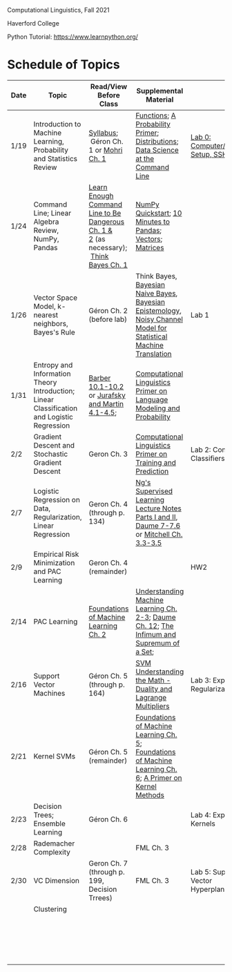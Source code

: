 Computational Linguistics, Fall 2021

Haverford College

Python Tutorial: https://www.learnpython.org/

# Schedule of Topics

| Date | Topic                                                                                      | Read/View Before Class                                                                                                                                                                               | Supplemental Material                                                                                                                                                                                                                                                                                                  |                                                   | Due                                                                                                      |
| ---- | ------------------------------------------------------------------------------------------ | ---------------------------------------------------------------------------------------------------------------------------------------------------------------------------------------------------- | ---------------------------------------------------------------------------------------------------------------------------------------------------------------------------------------------------------------------------------------------------------------------------------------------------------------------- | ------------------------------------------------- | -------------------------------------------------------------------------------------------------------- |
| 1/19 | Introduction to Machine Learning, Probability and Statistics Review                        | [Syllabus](syllabus.md);<br/> Géron Ch. 1 or [Mohri Ch. 1](https://cs.nyu.edu/~mohri/mlbook/)                                                                                                        | [Functions](https://www.youtube.com/watch?v=MjeXZ7Ea89g); [A Probability Primer](https://www.sjsu.edu/faculty/gerstman/StatPrimer/probability.pdf); [Distributions](https://www.youtube.com/watch?v=qc5QewourIU&feature=youtu.be);<br/>[Data Science at the Command Line](https://datascienceatthecommandline.com/2e/) | [Lab 0: Computer/Remote Setup, SSH](labs/lab0.md) |                                                                                                          |
| 1/24 | Command Line; Linear Algebra Review, NumPy, Pandas                                         | [Learn Enough Command Line to Be Dangerous Ch. 1 & 2](https://www.learnenough.com/command-line-tutorial/basics) (as necessary);<br/> [Think Bayes Ch. 1](https://allendowney.github.io/ThinkBayes2/) | [NumPy Quickstart](https://numpy.org/doc/stable/user/quickstart.html); [10 Minutes to Pandas](https://pandas.pydata.org/docs/user_guide/10min.html); [Vectors](https://www.youtube.com/watch?v=kXLGnrzw1zk); [Matrices](https://www.youtube.com/watch?v=kXLGnrzw1zk)                                                   |                                                   |                                                                                                          |
| 1/26 | Vector Space Model, k-nearest neighbors, Bayes's Rule                                      | Géron Ch. 2 (before lab)                                                                                                                                                                             | Think Bayes, [Bayesian Naive Bayes](https://www.youtube.com/watch?v=CW9YGii1nSA), [Bayesian Epistemology](https://plato.stanford.edu/entries/epistemology-bayesian/), [Noisy Channel Model for Statistical Machine Translation](https://www.cl.uni-heidelberg.de/courses/ss15/smt/scribe4.pdf)                         | Lab 1                                             |                                                                                                          |
| 1/31 | Entropy and Information Theory Introduction; Linear Classification and Logistic Regression | [Barber 10.1-10.2](http://web4.cs.ucl.ac.uk/staff/D.Barber/pmwiki/pmwiki.php?n=Brml.Online) or [Jurafsky and Martin 4.1-4.5](https://web.stanford.edu/~jurafsky/slp3/4.pdf);<br />                   | [Computational Linguistics Primer on Language Modeling and Probability](https://piazza.com/class_profile/get_resource/ksysw5gb2e13q7/ktbthuoiq73op)                                                                                                                                                                    |                                                   |                                                                                                          |
| 2/2  | Gradient Descent and Stochastic Gradient Descent                                           | Geron Ch. 3                                                                                                                                                                                          | [Computational Linguistics Primer on Training and Prediction](https://piazza.com/class_profile/get_resource/ksysw5gb2e13q7/ktloan9xn1fnj)                                                                                                                                                                              | Lab 2: Comparing Classifiers                      | Lab 1;<br />Homework 1 (Friday)                                                                          |
| 2/7  | Logistic Regression on Data, Regularization, Linear Regression                             | Geron Ch. 4  (through p. 134)<br />                                                                                                                                                                  | [Ng's Supervised Learning Lecture Notes Parts I and II](https://see.stanford.edu/materials/aimlcs229/cs229-notes1.pdf), [Daume 7-7.6](http://ciml.info/dl/v0_99/ciml-v0_99-ch07.pdf) <br />or [Mitchell Ch. 3.3-3.5](https://www.cs.cmu.edu/~tom/mlbook/NBayesLogReg.pdf)                                              |                                                   |                                                                                                          |
| 2/9  | Empirical Risk Minimization and PAC Learning                                               | Geron Ch. 4 (remainder)                                                                                                                                                                              |                                                                                                                                                                                                                                                                                                                        | HW2                                               | Lab 2 (Friday extension)                                                                                 |
| 2/14 | PAC Learning                                                                               | [Foundations of Machine Learning Ch. 2](https://cs.nyu.edu/~mohri/mlbook/)                                                                                                                           | [Understanding Machine Learning Ch. 2-3](https://www.cs.huji.ac.il/w~shais/UnderstandingMachineLearning/understanding-machine-learning-theory-algorithms.pdf); [Daume Ch. 12](http://ciml.info/dl/v0_99/ciml-v0_99-ch12.pdf); [The Infimum and Supremum of a Set](https://www.youtube.com/watch?v=4qNstDwlh9I);        |                                                   | [ERM/PAC Reading Questions](https://piazza.com/class_profile/get_resource/kyjd3meirsj4rs/kzge4hdhpyi4an) |
| 2/16 | Support Vector Machines                                                                    | Géron Ch. 5 (through p. 164)                                                                                                                                                                         | [SVM Understanding the Math - Duality and Lagrange Multipliers](https://www.svm-tutorial.com/2016/09/duality-lagrange-multipliers/)                                                                                                                                                                                    | Lab 3: Exploring Regularization                   | HW2                                                                                                      |
| 2/21 | Kernel SVMs                                                                                | Géron Ch. 5 (remainder)                                                                                                                                                                              | [Foundations of Machine Learning Ch. 5](https://cs.nyu.edu/~mohri/mlbook/); [Foundations of Machine Learning Ch. 6](https://cs.nyu.edu/~mohri/mlbook/); [A Primer on Kernel Methods](https://members.cbio.mines-paristech.fr/~jvert/publi/04kmcbbook/kernelprimer.pdf)                                                 |                                                   |                                                                                                          |
| 2/23 | Decision Trees; Ensemble Learning                                                          | Géron Ch. 6                                                                                                                                                                                          |                                                                                                                                                                                                                                                                                                                        | Lab 4: Exploring Kernels                          | Lab 3                                                                                                    |
| 2/28 | Rademacher Complexity                                                                      |                                                                                                                                                                                                      | FML Ch. 3                                                                                                                                                                                                                                                                                                              |                                                   |                                                                                                          |
| 2/30 | VC Dimension                                                                               | Geron Ch. 7 (through p. 199, Decision Trrees)                                                                                                                                                        | FML Ch. 3                                                                                                                                                                                                                                                                                                              | Lab 5: Support Vector Hyperplanes                 |                                                                                                          |
|      | Clustering                                                                                 |                                                                                                                                                                                                      |                                                                                                                                                                                                                                                                                                                        |                                                   |                                                                                                          |
|      |                                                                                            |                                                                                                                                                                                                      |                                                                                                                                                                                                                                                                                                                        |                                                   |                                                                                                          |
|      |                                                                                            |                                                                                                                                                                                                      |                                                                                                                                                                                                                                                                                                                        |                                                   |                                                                                                          |
|      |                                                                                            |                                                                                                                                                                                                      |                                                                                                                                                                                                                                                                                                                        |                                                   |                                                                                                          |
|      |                                                                                            |                                                                                                                                                                                                      |                                                                                                                                                                                                                                                                                                                        |                                                   |                                                                                                          |
|      |                                                                                            |                                                                                                                                                                                                      |                                                                                                                                                                                                                                                                                                                        |                                                   |                                                                                                          |
|      |                                                                                            |                                                                                                                                                                                                      |                                                                                                                                                                                                                                                                                                                        |                                                   |                                                                                                          |
|      |                                                                                            |                                                                                                                                                                                                      |                                                                                                                                                                                                                                                                                                                        |                                                   |                                                                                                          |
|      |                                                                                            |                                                                                                                                                                                                      |                                                                                                                                                                                                                                                                                                                        |                                                   |                                                                                                          |
|      |                                                                                            |                                                                                                                                                                                                      |                                                                                                                                                                                                                                                                                                                        |                                                   |                                                                                                          |
|      |                                                                                            |                                                                                                                                                                                                      |                                                                                                                                                                                                                                                                                                                        |                                                   |                                                                                                          |
|      |                                                                                            |                                                                                                                                                                                                      |                                                                                                                                                                                                                                                                                                                        |                                                   |                                                                                                          |
|      |                                                                                            |                                                                                                                                                                                                      |                                                                                                                                                                                                                                                                                                                        |                                                   |                                                                                                          |
|      |                                                                                            |                                                                                                                                                                                                      |                                                                                                                                                                                                                                                                                                                        |                                                   |                                                                                                          |
|      |                                                                                            |                                                                                                                                                                                                      |                                                                                                                                                                                                                                                                                                                        |                                                   |                                                                                                          |
|      |                                                                                            |                                                                                                                                                                                                      |                                                                                                                                                                                                                                                                                                                        |                                                   |                                                                                                          |
|      |                                                                                            |                                                                                                                                                                                                      |                                                                                                                                                                                                                                                                                                                        |                                                   |                                                                                                          |
|      |                                                                                            |                                                                                                                                                                                                      |                                                                                                                                                                                                                                                                                                                        |                                                   |                                                                                                          |
|      |                                                                                            |                                                                                                                                                                                                      |                                                                                                                                                                                                                                                                                                                        |                                                   |                                                                                                          |
|      |                                                                                            |                                                                                                                                                                                                      |                                                                                                                                                                                                                                                                                                                        |                                                   |                                                                                                          |
